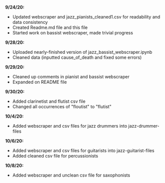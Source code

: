 **9/24/20:**
- Updated webscraper and jazz_pianists_cleaned1.csv for readability and data consistency
- Created Readme.md file and this file
- Started work on bassist webscraper, made trivial progress


**9/28/20:**
- Uploaded nearly-finished version of jazz_bassist_webscraper.ipynb 
- Cleaned data (inputted cause_of_death and fixed some errors)

**9/29/20:**
- Cleaned up comments in pianist and bassist webscraper
- Expanded on README file

**9/30/20:**
- Added clarinetist and flutist csv file
- Changed all occurrences of "floutist" to "flutist"

**10/4/20:**
- Added webscraper and csv files for jazz drummers into jazz-drummer-files

**10/6/20:**
- Added webscraper and csv files for guitarists into jazz-guitarist-files
- Added cleaned csv file for percussionists

**10/8/20:**
- Added webscraper and unclean csv file for saxophonists

